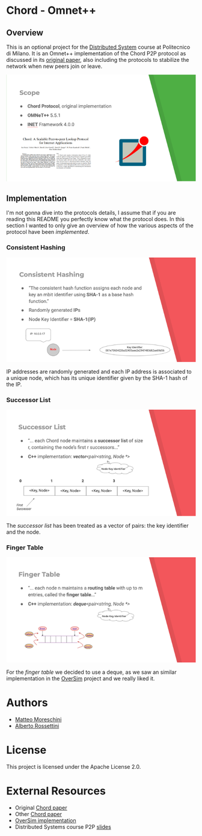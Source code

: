 # Chord - Omnet++
## Overview
This is an optional project for the [Distributed System](https://www11.ceda.polimi.it/schedaincarico/schedaincarico/controller/scheda_pubblica/SchedaPublic.do?&evn_default=evento&c_classe=694795&polij_device_category=DESKTOP&__pj0=0&__pj1=a23fc3e2601cfd6774f57798f3caec50) course at Politecnico di Milano. It is an Omnet++ implementation of the Chord P2P protocol as discussed in its [original paper](https://pdos.csail.mit.edu/papers/ton:chord/paper-ton.pdf), also including the protocols to stabilize the network when new peers join or leave.

<p align="center">
  <img src="images/intro.png">
</p>

## Implementation
I'm not gonna dive into the protocols details, I assume that if you are reading this README you perfectly know what the protocol does. In this section I wanted to only give an overview of how the various aspects of the protocol have been *implemented*.

### Consistent Hashing
<p align="center">
  <img src="images/hashing.png">
</p>

IP addresses are randomly generated and each IP address is associated to a unique node, which has its unique identifier given by the SHA-1 hash of the IP.

### Successor List
<p align="center">
  <img src="images/succlist.png">
</p>

The *successor list* has been treated as a vector of pairs: the key identifier and the node.

### Finger Table
<p align="center">
  <img src="images/fingtable.png">
</p>

For the *finger table* we decided to use a deque, as we saw an similar implementation in the [OverSim](https://github.com/inet-framework/oversim/tree/master/src/overlay/chord) project and we really liked it.

# Authors
- [Matteo Moreschini](https://github.com/teomores)
- [Alberto Rossettini](https://github.com/albeRoss)

# License
This project is licensed under the Apache License 2.0.

# External Resources
- Original [Chord paper](https://pdos.csail.mit.edu/papers/ton:chord/paper-ton.pdf)
- Other [Chord paper](https://pdos.csail.mit.edu/papers/chord:sigcomm01/chord_sigcomm.pdf)
- [OverSim implementation](https://github.com/inet-framework/oversim/tree/master/src/overlay/chord)
- Distributed Systems course P2P [slides](http://corsi.dei.polimi.it/distsys/pub/07-p2p.pdf)
